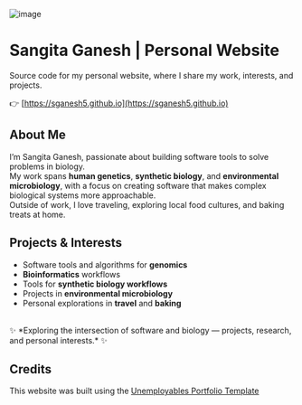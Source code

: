 ![image](https://user-images.githubusercontent.com/103902448/164163511-37d22660-905c-4355-a6f4-91c6eee2d1a4.png)
# Sangita Ganesh | Personal Website

Source code for my personal website, where I share my work, interests, and projects.
<br />

👉 [https://sganesh5.github.io](https://sganesh5.github.io)

## About Me

I’m Sangita Ganesh, passionate about building software tools to solve problems in biology.  
My work spans **human genetics**, **synthetic biology**, and **environmental microbiology**, with a focus on creating software that makes complex biological systems more approachable.
<br />
Outside of work, I love traveling, exploring local food cultures, and baking treats at home.  

## Projects & Interests
- Software tools and algorithms for **genomics**
- **Bioinformatics** workflows
- Tools for **synthetic biology workflows**
- Projects in **environmental microbiology**
- Personal explorations in **travel** and **baking**

<br />
✨ *Exploring the intersection of software and biology — projects, research, and personal interests.* ✨ 



## Credits
This website was built using the [Unemployables Portfolio Template](https://github.com/ndoherty-xyz/unemployables-portfolio-template)
